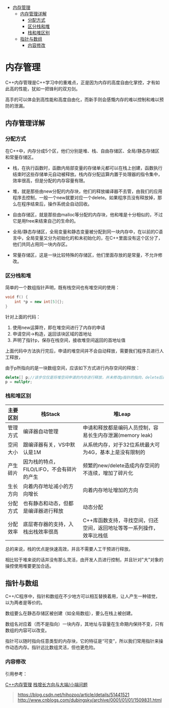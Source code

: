 <!-- TOC -->

- [内存管理](#内存管理)
    - [内存管理详解](#内存管理详解)
        - [分配方式](#分配方式)
        - [区分栈和堆](#区分栈和堆)
        - [栈和堆区别](#栈和堆区别)
    - [指针与数组](#指针与数组)
        - [内容修改](#内容修改)

<!-- /TOC -->

<a id="markdown-内存管理" name="内存管理"></a>
# 内存管理
C++内存管理是C++学习中的重难点，正是因为内存的高度自由化掌控，才有如此高的性能，犹如一把锋利的双刃剑。

高手的可以体会到高性能和高度自由化，而新手则会感慨内存的难以控制和难以预防的泄漏。

<a id="markdown-内存管理详解" name="内存管理详解"></a>
## 内存管理详解

<a id="markdown-分配方式" name="分配方式"></a>
### 分配方式
在C++中，内存分成5个区，他们分别是堆、栈、自由存储区、全局/静态存储区和常量存储区。

- 栈，在执行函数时，函数内局部变量的存储单元都可以在栈上创建，函数执行结束时这些存储单元自动被释放。栈内存分配运算内置于处理器的指令集中，效率很高，但是分配的内存容量有限。

- 堆，就是那些由new分配的内存块，他们的释放编译器不去管，由我们的应用程序去控制，一般一个new就要对应一个delete。如果程序员没有释放掉，那么在程序结束后，操作系统会自动回收。

- 自由存储区，就是那些由malloc等分配的内存块，他和堆是十分相似的，不过它是用free来结束自己的生命的。

- 全局/静态存储区，全局变量和静态变量被分配到同一块内存中，在以前的C语言中，全局变量又分为初始化的和未初始化的，在C++里面没有这个区分了，他们共同占用同一块内存区。

- 常量存储区，这是一块比较特殊的存储区，他们里面存放的是常量，不允许修改。

<a id="markdown-区分栈和堆" name="区分栈和堆"></a>
### 区分栈和堆

简单的一个数组指针声明，既有栈空间也有堆空间的使用：
```cpp
void f() {
	int *p = new int[5]{};
}
```
针对上面的代码：
1. 使用new运算符，即在堆空间进行了内存的申请
2. 申请空间->构造，返回该块区域的首地址
3. 声明了指针p，保存在栈空间，接收堆空间返回的首地址值

上面代码中方法执行完后，申请的堆空间并不会自动释放，需要我们程序员进行人工释放，

由于p所指向的是一块数组空间，应该如下方式进行内存空间的释放：
```cpp
delete[] p;//该步仅仅是将堆空间申请的内存进行释放，并未修改p指针的指向，delete后还需要对p赋空指针。
p = nullptr;
```

<a id="markdown-栈和堆区别" name="栈和堆区别"></a>
### 栈和堆区别

主要区别 | 栈Stack | 堆Leap
-----|--------|------
管理方式 | 编译器自动管理 | 申请和释放都是编码人员控制，容易长生内存泄漏(memory leak)
空间大小 | 跟编译器有关，VS中默认是1M | 从系统内存，对于32位系统最大可为4G，基本上是没有限制的
产生碎片 | 因为栈的特点，FILO/LIFO，不会有碎片的产生 | 频繁的new/delete造成内存空间的不连续，增加了碎片化
生长方向 | 向着内存地址减小的方向增长 | 向着内存地址增加的方向
分配方式 | 也有静态和动态，但都是编译器进行释放 | 动态分配
分配效率 | 底层寄存器的支持，入栈出栈效率很高 | C++库函数支持，寻找空间，归还空间，返回地址等等一系列操作，效率比栈低

总的来说，栈的优点是快速高效，并且不需要人工干预进行释放。

相比较于堆来说的话并没有那么灵活，由开发人员进行控制，并且针对"大"对象的操控使用堆要更加合适。

<a id="markdown-指针与数组" name="指针与数组"></a>
## 指针与数组
C++/C程序中，指针和数组在不少地方可以相互替换着用，让人产生一种错觉，以为两者是等价的。

数组要么在静态存储区被创建（如全局数组），要么在栈上被创建。

数组名对应着（而不是指向）一块内存，其地址与容量在生命期内保持不变，只有数组的内容可以改变。

指针可以随时指向任意类型的内存块，它的特征是“可变”，所以我们常用指针来操作动态内存。指针远比数组灵活，但也更危险。

<a id="markdown-内容修改" name="内容修改"></a>
### 内容修改


引用参考：

[C++内存管理](http://www.cnblogs.com/lancidie/archive/2011/08/05/2128318.html)
[栈增长方向与大端/小端问题](http://www.cnblogs.com/xkfz007/archive/2012/06/22/2558935.html)

> https://blog.csdn.net/hihozoo/article/details/51441521
> http://www.cnblogs.com/dubingsky/archive/0001/01/01/1509831.html